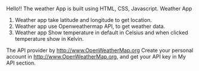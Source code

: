 Hello!!
The weather App is built using HTML, CSS, Javascript.
Weather App 
1. Weather app take latitude and longitude to get location.
2. Weather app use Openweathermap API, to get weather data.
3. Weather app Show temperature in default in Celsius and when clicked temperature show in Kelvin.

The API provider by http://www.OpenWeatherMap.org
Create your personal account in http://www.OpenWeatherMap.org, and get your API key in My API section.

